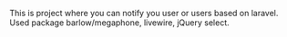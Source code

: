 This is project where you can notify you user or users based on laravel.
Used package barlow/megaphone, livewire, jQuery select.
